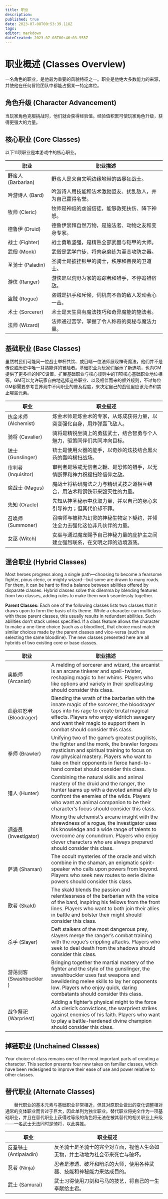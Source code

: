 ```yaml
---
title: 职业
description: 
published: true
date: 2023-07-08T00:53:39.118Z
tags: 
editor: markdown
dateCreated: 2023-07-08T00:46:03.555Z
---
```


# 职业概述 (Classes Overview)
一名角色的职业，是他最为重要的风貌特征之一。职业是他绝大多数能力的来源，并使他在任何冒险团队中都能占据某一特定席位。

## 角色升级 (Character Advancement)
当玩家角色克服挑战时，他们就会获得经验值。经验值积累可使玩家角色升级，获得更强大的力量。

## 核心职业 (Core Classes)
以下11项职业是本游戏中的核心职业。


| 职业               | 职业描述                                              |
| --- | --- |
| 野蛮人 (Barbarian) | 野蛮人是来自文明边缘地带的凶暴狂战士。                     |
| 吟游诗人 (Bard)    | 吟游诗人用技能和法术激励盟友、扰乱敌人，并为自己赢得名誉。 |
| 牧师 (Cleric)      | 牧师是神祇的虔诚信徒，能够救死扶伤、降下神怒。             |
| 德鲁伊 (Druid)     | 德鲁伊崇拜自然万物，是施法者、动物之友和变身专家。         |
| 战士 (Fighter)     | 战士勇敢坚强，是精熟全部武器与铠甲的大师。                 |
| 武僧 (Monk)        | 武僧是武学门徒，将肉身磨练为至高攻防之器。                 |
| 圣骑士 (Paladin)   | 圣骑士是披挂银甲的骑士，秩序和善良的卫道士。               |
| 游侠 (Ranger)      | 游侠是以荒野为家的追踪者和猎手，不停追猎宿敌。             |
| 盗贼 (Rogue)       | 盗贼是扒手和斥候，伺机向不备的敌人发动会心一击。           |
| 术士 (Sorcerer)    | 术士是天生具有魔法技巧和奇异魔能的施法者。                 |
| 法师 (Wizard)      | 法师通过苦学，掌握了令人称奇的奥秘与魔法力量。             |

## 基础职业 (Base Classes)

虽然村民们可能同一位战士举杯共饮、或目睹一位法师展现神奇魔法，他们并不是传说或历史中唯一耳熟能详的冒险者。基础职业为玩家们展示了新选项，也向GM提供了更多样的NPC设置。扩展基础职业与核心规则中的11项核心基础职业地位相等。GM可以允许玩家自由地选择这些职业、以及相伴而来的额外规则，不过每位GM都需要参考世界观中不同职业的普及程度，来决定自己的战役里应该允许和禁止哪些元素。

| 职业               | 职业描述                                              |
| --- | --- |
| 炼金术师 (Alchemist) | 炼金术师是炼金术的专家，从炼成获得力量，以突变强化自身，用炸弹轰飞敌人。                     |
| 骑将 (Cavalier)    | 骑将是精锐坐骑上的勇猛武士，结合智勇与个人魅力，驱策同伴们共同冲向目标。 |
| 铳士 (Gunslinger)      | 铳士是使用火器的能手，以奇妙的炫技结合黑火药的轰鸣横扫战场。             |
| 审判者 (Inquisitor)    | 审判者是惩戒无信者之鞭、是恐怖的猎手，以无情断罪和神力祝福扫除信仰之敌。         |
| 魔战士 (Magus)     | 魔战士将钻研魔法之力与精研武技之道相互结合，用法术和钢铁带来毁灭性的力量。                 |
| 先知 (Oracle)        | 先知从神圣秘示中获取力量，并以自己的身心来引导神力；但其代价却不菲。                 |
| 召唤师 (Summoner)  | 召唤师与被称为幻灵的神秘生物定下契约，并倾注全力去强化这位非凡伙伴的力量。               |
| 女巫 (Witch)      | 女巫与通过魔宠赐予自己神秘力量的庇护主之间建立强烈联系，在文明之邦的边境游荡。|

## 混合职业 (Hybrid Classes)
Most heroes progress along a single path—choosing to become a fearsome fighter, pious cleric, or mighty wizard—but some are drawn to many roads. For them, it can be hard to find a balance between abilities offered by disparate classes. Hybrid classes solve this dilemma by blending features from two classes, adding rules to make them work seamlessly together.

**Parent Classes:** Each one of the following classes lists two classes that it draws upon to form the basis of its theme. While a character can multiclass with these parent classes, this usually results in redundant abilities. Such abilities don’t stack unless specified. If a class feature allows the character to make a one-time choice (such as a bloodline), that choice must match similar choices made by the parent classes and vice-versa (such as selecting the same bloodline). The new classes presented here are all hybrids of two existing core or base classes.

| 职业               | 职业描述                                              |
| --- | --- |
| 奥能师 (Arcanist) | A melding of sorcerer and wizard, the arcanist is an arcane tinkerer and spell-twister, reshaping magic to her whims. Players who like options and variety in their spellcasting should consider this class. |
| 血脉狂怒者 (Bloodrager)    | Blending the wrath of the barbarian with the innate magic of the sorcerer, the bloodrager taps into his rage to create brutal magical effects. Players who enjoy eldritch savagery and want their magic to support them in combat should consider this class. |
| 拳师 (Brawler)      | Unifying two of the game’s greatest pugilists, the fighter and the monk, the brawler forgoes mysticism and spiritual training to focus on raw physical mastery. Players who want to take on their opponents in fierce hand-to-hand combat should consider this class. |
| 猎人 (Hunter)    | Combining the natural skills and animal mastery of the druid and the ranger, the hunter teams up with a devoted animal ally to confront the enemies of the wilds. Players who want an animal companion to be their character’s focus should consider this class. |
| 调查员 (Investigator)     | Mixing the alchemist’s arcane insight with the shrewdness of a rogue, the investigator uses his knowledge and a wide range of talents to overcome any conundrum. Players who enjoy clever characters who are always prepared should consider this class. |
| 萨满 (Shaman)        | The occult mysteries of the oracle and witch combine in the shaman, an enigmatic spirit-speaker who calls upon powers from beyond. Players who seek new routes to eerie divine powers should consider this class. |
| 歌者 (Skald)  | The skald blends the passion and relentlessness of the barbarian with the voice of the bard, inspiring his fellows from the front lines. Players who want to both join their allies in battle and bolster their might should consider this class. |
| 杀手 (Slayer)      | Deft stalkers of the most dangerous prey, slayers merge the ranger’s combat training with the rogue’s crippling attacks. Players who seek to deal death from the shadows should consider this class. |
| 游荡剑客 (Swashbuckler	)      | Bringing together the martial mastery of the fighter and the style of the gunslinger, the swashbuckler uses fast weapons and bewildering melee skills to lay her opponents low. Players who enjoy quick, daring combatants should consider this class. |
| 战争祭祀 (Warpriest)      | Adding a fighter’s physical might to the force of a cleric’s convictions, the warpriest strikes against enemies of his faith. Players who want to play a battle-hardened divine champion should consider this class. |

## 掉链职业 (Unchained Classes)

Your choice of class remains one of the most important parts of creating a character. This section presents four new takes on familiar classes, which have been redesigned to improve their ease of use and power relative to other classes.

## 替代职业 (Alternate Classes)

　　替代职业的基本元素与基础职业非常相近，但其对原职业做出的变化调整相对通常的变体职业而言过于巨大，因此单列为独立职业。替代职业将完全作为一项基础职业，并且在替代职业上获得过等级的角色将无法在被其替代的相关职业上升级——一名武士无法同时是骑将，以此类推。

| 职业               | 职业描述                                              |
| --- | --- |
| 反圣骑士 (Antipaladin) | 反圣骑士是圣骑士的完全对立面，视他人生命如无物，并主动地为社会带来死亡与破坏。|
| 忍者 (Ninja)    | 忍者是渗透、破坏和暗杀的大师，使用各种武器、技能和神秘能力来达成目的。 |
| 武士 (Samurai)      | 武士习得使用刀剑和弓马的技艺，将自己的一生奉献给主君。       |